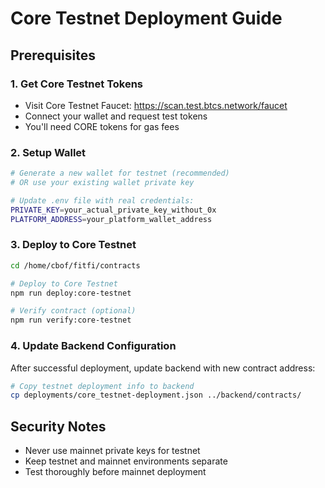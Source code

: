 # Core Testnet Deployment Guide

## Prerequisites

### 1. Get Core Testnet Tokens
- Visit Core Testnet Faucet: https://scan.test.btcs.network/faucet
- Connect your wallet and request test tokens
- You'll need CORE tokens for gas fees

### 2. Setup Wallet
```bash
# Generate a new wallet for testnet (recommended)
# OR use your existing wallet private key

# Update .env file with real credentials:
PRIVATE_KEY=your_actual_private_key_without_0x
PLATFORM_ADDRESS=your_platform_wallet_address
```

### 3. Deploy to Core Testnet
```bash
cd /home/cbof/fitfi/contracts

# Deploy to Core Testnet
npm run deploy:core-testnet

# Verify contract (optional)
npm run verify:core-testnet
```

### 4. Update Backend Configuration
After successful deployment, update backend with new contract address:
```bash
# Copy testnet deployment info to backend
cp deployments/core_testnet-deployment.json ../backend/contracts/
```

## Security Notes
- Never use mainnet private keys for testnet
- Keep testnet and mainnet environments separate
- Test thoroughly before mainnet deployment
